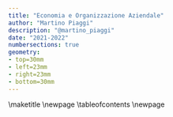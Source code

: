 ```yaml
---
title: "Economia e Organizzazione Aziendale"
author: "Martino Piaggi"
description: "@martino_piaggi"
date: "2021-2022"
numbersections: true
geometry: 
- top=30mm
- left=23mm
- right=23mm
- bottom=30mm
---
```


\maketitle
\newpage
\tableofcontents
\newpage